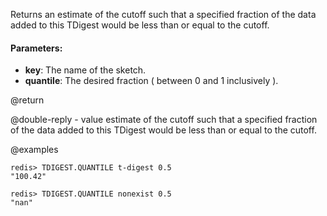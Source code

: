Returns an estimate of the cutoff such that a specified fraction of the data
added to this TDigest would be less than or equal to the cutoff.

#### Parameters:

* **key**: The name of the sketch.
* **quantile**: The desired fraction ( between 0 and 1 inclusively ).

@return

@double-reply - value estimate of the cutoff such that a specified fraction of the data
added to this TDigest would be less than or equal to the cutoff.

@examples

```
redis> TDIGEST.QUANTILE t-digest 0.5
"100.42"
```
```
redis> TDIGEST.QUANTILE nonexist 0.5
"nan"
```